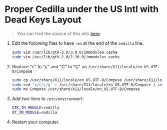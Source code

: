 # Proper Cedilla under the US Intl with Dead Keys Layout

> You can find the source of this info [here][gist].

1. Edit the following files to have `:en` at the end of the `cedilla` line.
    ```sh
    sudo vim /usr/lib/gtk-3.0/3.0.0/immodules.cache
    sudo vim /usr/lib/gtk-2.0/2.10.0/immodules.cache
    ```
1. Replace "ć" to "ç" and "Ć" to "Ç" on `/usr/share/X11/locale/en_US.UTF-8/Compose`
    ```sh
    sudo cp /usr/share/X11/locale/en_US.UTF-8/Compose /usr/share/X11/locale/en_US.UTF-8/Compose.bak
    sudo sed 's/ć/ç/g' < /usr/share/X11/locale/en_US.UTF-8/Compose | sed 's/Ć/Ç/g' > Compose
    sudo mv Compose /usr/share/X11/locale/en_US.UTF-8/Compose
    ```
1. Add two lines to `/etc/environment`:
    ```sh
    GTK_IM_MODULE=cedilla
    QT_IM_MODULE=cedilla
    ```
1. Restart your computer.


[gist]: https://gist.github.com/nilo/c2a31a0f9f29c88145ca
